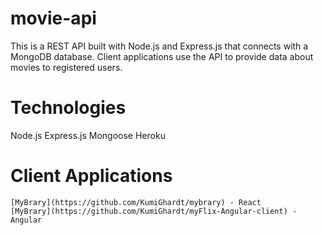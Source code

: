 # movie-api

This is a REST API built with Node.js and Express.js that connects with a MongoDB database. Client applications use the API to provide data about movies to registered users.

# Technologies

Node.js
Express.js
Mongoose
Heroku

# Client Applications
```
[MyBrary](https://github.com/KumiGhardt/mybrary) - React
[MyBrary](https://github.com/KumiGhardt/myFlix-Angular-client) - Angular

```